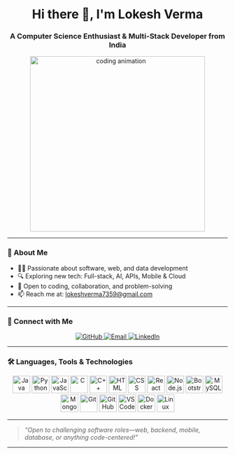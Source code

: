 <!-- Lokesh Verma | All-Round Developer Profile -->

<h1 align="center">Hi there 👋, I'm Lokesh Verma</h1>
<h3 align="center">A Computer Science Enthusiast & Multi-Stack Developer from India</h3>

<p align="center">
  <img src="https://user-images.githubusercontent.com/55389276/140866485-8fb1c876-9a8f-4d6a-98dc-08c4981eaf70.gif" width="400" alt="coding animation">
</p>

---

### 🚀 About Me
- 👨‍💻 Passionate about software, web, and data development  
- 🔍 Exploring new tech: Full-stack, AI, APIs, Mobile & Cloud  
- 💬 Open to coding, collaboration, and problem-solving  
- 📫 Reach me at: [lokeshverma7359@gmail.com](mailto:lokeshverma7359@gmail.com)

---

### 🤝 Connect with Me

<p align="center">
  <a href="https://github.com/lokeshverma7359" target="_blank">
    <img src="https://img.shields.io/badge/GitHub-lokeshverma7359-181717?style=for-the-badge&logo=github" alt="GitHub"/>
  </a>
  <a href="mailto:lokeshverma7359@gmail.com" target="_blank">
    <img src="https://img.shields.io/badge/Email-lokeshverma7359@gmail.com-D14836?style=for-the-badge&logo=gmail" alt="Email"/>
  </a>
  <a href="https://www.linkedin.com/in/lokeshverma7359/" target="_blank">
    <img src="https://img.shields.io/badge/LinkedIn-lokeshverma7359-blue?style=for-the-badge&logo=linkedin" alt="LinkedIn"/>
  </a>
</p>

---

### 🛠️ Languages, Tools & Technologies

<p align="center">
  <!-- Languages -->
  <img src="https://cdn.jsdelivr.net/gh/devicons/devicon/icons/java/java-original.svg" width="40" alt="Java"/>
  <img src="https://cdn.jsdelivr.net/gh/devicons/devicon/icons/python/python-original.svg" width="40" alt="Python"/>
  <img src="https://cdn.jsdelivr.net/gh/devicons/devicon/icons/javascript/javascript-original.svg" width="40" alt="JavaScript"/>
  <img src="https://cdn.jsdelivr.net/gh/devicons/devicon/icons/c/c-original.svg" width="40" alt="C"/>
  <img src="https://cdn.jsdelivr.net/gh/devicons/devicon/icons/cplusplus/cplusplus-original.svg" width="40" alt="C++"/>
  <img src="https://cdn.jsdelivr.net/gh/devicons/devicon/icons/html5/html5-original.svg" width="40" alt="HTML"/>
  <img src="https://cdn.jsdelivr.net/gh/devicons/devicon/icons/css3/css3-original.svg" width="40" alt="CSS"/>
  <!-- Frameworks & Libraries -->
  <img src="https://cdn.jsdelivr.net/gh/devicons/devicon/icons/react/react-original.svg" width="40" alt="React"/>
  <img src="https://cdn.jsdelivr.net/gh/devicons/devicon/icons/nodejs/nodejs-original.svg" width="40" alt="Node.js"/>
  <img src="https://cdn.jsdelivr.net/gh/devicons/devicon/icons/bootstrap/bootstrap-plain.svg" width="40" alt="Bootstrap"/>
  <!-- Databases -->
  <img src="https://cdn.jsdelivr.net/gh/devicons/devicon/icons/mysql/mysql-original.svg" width="40" alt="MySQL"/>
  <img src="https://cdn.jsdelivr.net/gh/devicons/devicon/icons/mongodb/mongodb-original.svg" width="40" alt="MongoDB"/>
  <!-- Tools & Platforms -->
  <img src="https://cdn.jsdelivr.net/gh/devicons/devicon/icons/git/git-original.svg" width="40" alt="Git"/>
  <img src="https://cdn.jsdelivr.net/gh/devicons/devicon/icons/github/github-original.svg" width="40" alt="GitHub"/>
  <img src="https://cdn.jsdelivr.net/gh/devicons/devicon/icons/vscode/vscode-original.svg" width="40" alt="VS Code"/>
  <img src="https://cdn.jsdelivr.net/gh/devicons/devicon/icons/docker/docker-original.svg" width="40" alt="Docker"/>
  <img src="https://cdn.jsdelivr.net/gh/devicons/devicon/icons/linux/linux-original.svg" width="40" alt="Linux"/>
</p>

---

> *“Open to challenging software roles—web, backend, mobile, database, or anything code-centered!”*  

---

